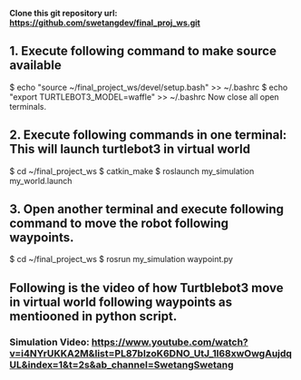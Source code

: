 **Clone this git repository url: https://github.com/swetangdev/final_proj_ws.git**

## **1. Execute following command to make source available**
$ echo "source ~/final_project_ws/devel/setup.bash" >> ~/.bashrc
$ echo "export TURTLEBOT3_MODEL=waffle" >> ~/.bashrc
Now close all open terminals.


## **2. Execute following commands in one terminal: This will launch turtlebot3 in virtual world**
$ cd ~/final_project_ws
$ catkin_make
$ roslaunch my_simulation my_world.launch

## **3. Open another terminal and execute following command to move the robot following waypoints.**
$ cd ~/final_project_ws
$ rosrun my_simulation waypoint.py

## **Following is the video of how Turtblebot3 move in virtual world following waypoints as mentiooned in python script.**
### Simulation Video: https://www.youtube.com/watch?v=i4NYrUKKA2M&list=PL87blzoK6DNO_UtJ_1l68xwOwgAujdqUL&index=1&t=2s&ab_channel=SwetangSwetang
